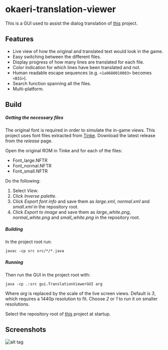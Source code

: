 # okaeri-translation-viewer

This is a GUI used to assist the dialog translation of [this](https://github.com/cjuub/okaeri-chibi-translation) project.

## Features

* Live view of how the original and translated text would look in the game.
* Easy switching between the different files.
* Display progress of how many lines are translated for each file.
* Color indication for which lines have been translated and not.
* Human readable escape sequences (e.g. `<1a0680010003>` becomes `<BIG>`).
* Search function spanning all the files.
* Multi-platform.

## Build

##### Getting the necessary files
The original font is required in order to simulate the in-game views. This project uses font files extracted from [Tinke](https://github.com/pleonex/tinke). Download the latest release from the *release* page.

Open the original ROM in Tinke and for each of the files:

* Font_large.NFTR
* Font_normal.NFTR
* Font_small.NFTR

Do the following:

1. Select *View*.
2. Click *Inverse palette*.
3. Click *Export font info* and save them as *large.xml*, *normal.xml* and *small.xml* in the repository root.
3. Click *Export to image* and save them as *large_white.png*, *normal_white.png* and *small_white.png* in the repository root.

##### Building
In the project root run:

`javac -cp src src/*/*.java`

##### Running
Then run the GUI in the project root with:

`java -cp .:src gui.TranslationViewerGUI arg`

Where *arg* is replaced by the scale of the live screen views. Default is *3*, which requires a 1440p resolution to fit. Choose *2* or *1* to run it on smaller resolutions.

Select the repository root of [this](https://github.com/cjuub/okaeri-chibi-translation) project at startup.

## Screenshots
![alt tag](http://cjuub.se/u/1511041532518.png)